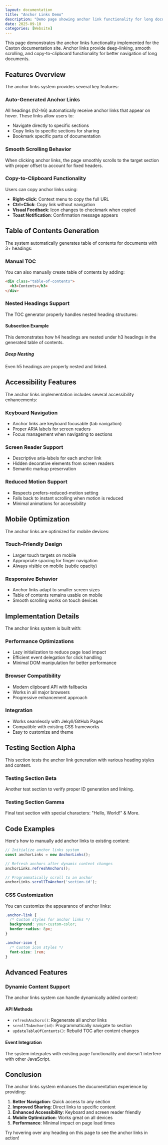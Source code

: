 ```yaml
---
layout: documentation
title: "Anchor Links Demo"
description: "Demo page showing anchor link functionality for long documents"
date: 2025-09-10
categories: [Website]
---
```


This page demonstrates the anchor links functionality implemented for the Caxton
documentation site. Anchor links provide deep-linking, smooth scrolling, and
copy-to-clipboard functionality for better navigation of long documents.

## Features Overview

The anchor links system provides several key features:

### Auto-Generated Anchor Links

All headings (h2-h6) automatically receive anchor links that appear on hover.
These links allow users to:

- Navigate directly to specific sections
- Copy links to specific sections for sharing
- Bookmark specific parts of documentation

### Smooth Scrolling Behavior

When clicking anchor links, the page smoothly scrolls to the target section with
proper offset to account for fixed headers.

### Copy-to-Clipboard Functionality

Users can copy anchor links using:

- **Right-click**: Context menu to copy the full URL
- **Ctrl+Click**: Copy link without navigation
- **Visual Feedback**: Icon changes to checkmark when copied
- **Toast Notification**: Confirmation message appears

## Table of Contents Generation

The system automatically generates table of contents for documents with 3+
headings:

### Manual TOC

You can also manually create table of contents by adding:

```html
<div class="table-of-contents">
  <h3>Contents</h3>
</div>
```

### Nested Headings Support

The TOC generator properly handles nested heading structures:

#### Subsection Example

This demonstrates how h4 headings are nested under h3 headings in the generated
table of contents.

##### Deep Nesting

Even h5 headings are properly nested and linked.

## Accessibility Features

The anchor links implementation includes several accessibility enhancements:

### Keyboard Navigation

- Anchor links are keyboard focusable (tab navigation)
- Proper ARIA labels for screen readers
- Focus management when navigating to sections

### Screen Reader Support

- Descriptive aria-labels for each anchor link
- Hidden decorative elements from screen readers
- Semantic markup preservation

### Reduced Motion Support

- Respects prefers-reduced-motion setting
- Falls back to instant scrolling when motion is reduced
- Minimal animations for accessibility

## Mobile Optimization

The anchor links are optimized for mobile devices:

### Touch-Friendly Design

- Larger touch targets on mobile
- Appropriate spacing for finger navigation
- Always visible on mobile (subtle opacity)

### Responsive Behavior

- Anchor links adapt to smaller screen sizes
- Table of contents remains usable on mobile
- Smooth scrolling works on touch devices

## Implementation Details

The anchor links system is built with:

### Performance Optimizations

- Lazy initialization to reduce page load impact
- Efficient event delegation for click handling
- Minimal DOM manipulation for better performance

### Browser Compatibility

- Modern clipboard API with fallbacks
- Works in all major browsers
- Progressive enhancement approach

### Integration

- Works seamlessly with Jekyll/GitHub Pages
- Compatible with existing CSS frameworks
- Easy to customize and theme

## Testing Section Alpha

This section tests the anchor link generation with various heading styles and
content.

### Testing Section Beta

Another test section to verify proper ID generation and linking.

### Testing Section Gamma

Final test section with special characters: "Hello, World!" & More.

## Code Examples

Here's how to manually add anchor links to existing content:

```javascript
// Initialize anchor links system
const anchorLinks = new AnchorLinks();

// Refresh anchors after dynamic content changes
anchorLinks.refreshAnchors();

// Programmatically scroll to an anchor
anchorLinks.scrollToAnchor('section-id');
```

### CSS Customization

You can customize the appearance of anchor links:

```css
.anchor-link {
  /* Custom styles for anchor links */
  background: your-custom-color;
  border-radius: 8px;
}

.anchor-icon {
  /* Custom icon styles */
  font-size: 1rem;
}
```

## Advanced Features

### Dynamic Content Support

The anchor links system can handle dynamically added content:

#### API Methods

- `refreshAnchors()`: Regenerate all anchor links
- `scrollToAnchor(id)`: Programmatically navigate to section
- `updateTableOfContents()`: Rebuild TOC after content changes

#### Event Integration

The system integrates with existing page functionality and doesn't interfere
with other JavaScript.

## Conclusion

The anchor links system enhances the documentation experience by providing:

1. **Better Navigation**: Quick access to any section
2. **Improved Sharing**: Direct links to specific content
3. **Enhanced Accessibility**: Keyboard and screen reader friendly
4. **Mobile Optimization**: Works great on all devices
5. **Performance**: Minimal impact on page load times

Try hovering over any heading on this page to see the anchor links in action!
